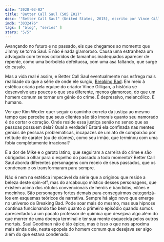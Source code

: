 ```yaml
---
date: "2020-03-02"
title: "Better Call Saul (S05 E01)"
desc: '"Better Call Saul" (United States, 2015), escrito por Vince Gilligan, Peter Gould e Gordon Smith, com Bob Odenkirk, Jonathan Banks e Rhea Seehorn.'
imdb: "3032476"
tags: [ "blog", "series" ]
stars: "5/5"
---
```

Avançando no futuro e no passado, eis que chegamos ao momento que Jimmy se torna Saul. E não é nada glamoroso. Causa uma estranheza um advogado com ternos coloridos de tamanhos inadequados aparecer de repente, como uma borboleta defeituosa, com uma asa faltando, que surge do casulo.

Mas a vida real é assim, e Better Call Saul eventualmente nos esfrega mais realidade do que a série de onde ele surgiu, [Breaking Bad](/breaking-bad-conclusao). Em meio à estética criada pela equipe do criador Vince Gilligan, a história se desenvolve aos poucos o que soa diferente, menos glamoroso, do que um homem comum se tornar um gênio do crime. É depressivo, melancólico. E humano.

Ver que Kim Wexler quer seguir o caminho correto da justiça ao mesmo tempo que percebe que seus clientes são tão imorais quanto seu namorado é de cortar o coração. Onde reside essa justiça senão no senso que as pessoas possuem dela? Qual a verdade? Estará ela confinada nas mentes geniais de pessoas problemáticas, incapazes de um ato de compaixão por retitude de caráter (ou de ciúmes), como seu irmão, que terminou com uma fobia completamente irracional?

E a dor de Mike e o garoto latino, que seguiram a carreira do crime e são obrigados a olhar para o espelho do passado a todo momento? Better Call Saul aborda diferentes personagens com receio de seus passados, que os condenam e os transformaram para sempre.

Não é nem na estética impecável da série que a originou que reside a beleza deste spin-off, mas do arcabouço místico desses personagens, que existem acima dos rótulos convencionais de heróis e bandidos, vilões e mocinhos. São personagens fortes demais para conseguirmos categorizá-los em esquemas teóricos de narrativa. Sempre há algo novo que emerge no universo de Breaking Bad. Pode soar mais do mesmo, mas sua hipnose continua funcionando tão bem quanto o primeiro episódio quando somos apresentados a um pacato professor de química que desejava algo além do que morrer de uma doença terminal e ter sua mente esquecida pelos outros mortais. Saul Goodman não é tão épico, mas é isso o que nos aproxima mais ainda dele, nesta epopeia do homem comum que desejava ser algo além do que estava condenado.
